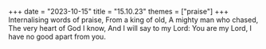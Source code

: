 +++
date = "2023-10-15"
title = "15.10.23"
themes = ["praise"]
+++
Internalising words of praise,
From a king of old,
A mighty man who chased,
The very heart of God I know,
And I will say to my Lord:
You are my Lord, I have no good apart from you.
